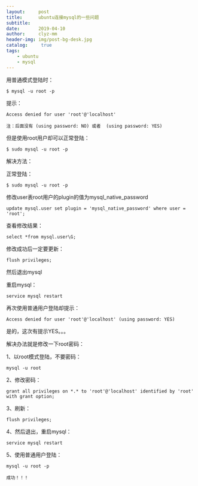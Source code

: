 ```yaml
---
layout:     post
title:      ubuntu连接mysql的一些问题
subtitle:   
date:       2019-04-10
author:     clyz-mm
header-img: img/post-bg-desk.jpg
catalog: 	 true
tags:
    - ubuntu
    - mysql
---
```




用普通模式登陆时：



    $ mysql -u root -p



提示：

    Access denied for user 'root'@'localhost'

`注：后面没有 (using password: NO) 或者  (using password: YES)`

但是使用root用户却可以正常登陆：

    $ sudo mysql -u root -p

解决方法：


正常登陆：

    $ sudo mysql -u root -p

修改user表root用户的plugin的值为mysql_native_password

    update mysql.user set plugin = 'mysql_native_password' where user = 'root';

查看修改结果：

    select *from mysql.user\G;

修改成功后一定要更新：

    flush privileges;

然后退出mysql

重启mysql：

    service mysql restart

再次使用普通用户登陆却提示：

    Access denied for user 'root'@'localhost' (using password: YES)

是的，这次有提示YES。。。

解决办法就是修改一下root密码：

1、以root模式登陆，不要密码：

    mysql -u root

2、修改密码：

    grant all privileges on *.* to 'root'@'localhost' identified by 'root' with grant option;

3、刷新：

    flush privileges;
    
4、然后退出，重启mysql：

    service mysql restart
   
5、使用普通用户登陆：

    mysql -u root -p
    
`成功！！！`
